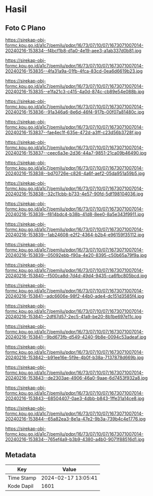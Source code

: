 # Hasil

## Foto C Plano

https://sirekap-obj-formc.kpu.go.id/a1c7/pemilu/pdpr/16/73/07/10/07/1673071007014-20240216-153834--f4bcf1b8-d1a0-4e19-aee3-a1ab337d0b81.jpg

https://sirekap-obj-formc.kpu.go.id/a1c7/pemilu/pdpr/16/73/07/10/07/1673071007014-20240216-153835--4fa31a9a-01fb-4fca-83cd-0ea6d6619b23.jpg

https://sirekap-obj-formc.kpu.go.id/a1c7/pemilu/pdpr/16/73/07/10/07/1673071007014-20240216-153835--e1fa21c3-c415-4a0d-874c-cb89e54e088b.jpg

https://sirekap-obj-formc.kpu.go.id/a1c7/pemilu/pdpr/16/73/07/10/07/1673071007014-20240216-153836--91a346a6-8e6d-46f4-917b-00f07a81480c.jpg

https://sirekap-obj-formc.kpu.go.id/a1c7/pemilu/pdpr/16/73/07/10/07/1673071007014-20240216-153837--fae4ec1f-635e-472d-a3ff-c23d56b3728f.jpg

https://sirekap-obj-formc.kpu.go.id/a1c7/pemilu/pdpr/16/73/07/10/07/1673071007014-20240216-153837--ceec6a3e-2d36-44a7-9851-21ca09b46490.jpg

https://sirekap-obj-formc.kpu.go.id/a1c7/pemilu/pdpr/16/73/07/10/07/1673071007014-20240216-153838--bd70726e-c826-4a6f-aef2-05da951a59b5.jpg

https://sirekap-obj-formc.kpu.go.id/a1c7/pemilu/pdpr/16/73/07/10/07/1673071007014-20240216-153838--32c11cbb-b733-4e57-90fd-5df198104036.jpg

https://sirekap-obj-formc.kpu.go.id/a1c7/pemilu/pdpr/16/73/07/10/07/1673071007014-20240216-153839--f814bdc4-b38b-41d8-8ee0-8a5e343f9911.jpg

https://sirekap-obj-formc.kpu.go.id/a1c7/pemilu/pdpr/16/73/07/10/07/1673071007014-20240216-153839--1ab24608-e2f2-4364-b2b4-e96159f35112.jpg

https://sirekap-obj-formc.kpu.go.id/a1c7/pemilu/pdpr/16/73/07/10/07/1673071007014-20240216-153839--05092ebb-f90a-4e20-8395-c50b65a79f9a.jpg

https://sirekap-obj-formc.kpu.go.id/a1c7/pemilu/pdpr/16/73/07/10/07/1673071007014-20240216-153840--f500ca8d-7d4d-49d4-9435-ca6fbc805bcd.jpg

https://sirekap-obj-formc.kpu.go.id/a1c7/pemilu/pdpr/16/73/07/10/07/1673071007014-20240216-153841--adc6606e-98f2-44b0-ade4-dc151d3585f4.jpg

https://sirekap-obj-formc.kpu.go.id/a1c7/pemilu/pdpr/16/73/07/10/07/1673071007014-20240216-153841--2df67d57-2ec5-41a9-be20-8b1be697e11c.jpg

https://sirekap-obj-formc.kpu.go.id/a1c7/pemilu/pdpr/16/73/07/10/07/1673071007014-20240216-153841--9bd673fb-d549-4240-9b8e-0094c53adeaf.jpg

https://sirekap-obj-formc.kpu.go.id/a1c7/pemilu/pdpr/16/73/07/10/07/1673071007014-20240216-153842--b91ee16e-5f9e-4b0f-b38a-7137878d669b.jpg

https://sirekap-obj-formc.kpu.go.id/a1c7/pemilu/pdpr/16/73/07/10/07/1673071007014-20240216-153843--de2303ae-4906-46a0-9aae-6d7453f932a8.jpg

https://sirekap-obj-formc.kpu.go.id/a1c7/pemilu/pdpr/16/73/07/10/07/1673071007014-20240216-153843--68504407-0ae3-4dbb-b843-1ffe31a14ce8.jpg

https://sirekap-obj-formc.kpu.go.id/a1c7/pemilu/pdpr/16/73/07/10/07/1673071007014-20240216-153844--65a82ea3-8e1a-47e2-9b3a-739b4c4e1776.jpg

https://sirekap-obj-formc.kpu.go.id/a1c7/pemilu/pdpr/16/73/07/10/07/1673071007014-20240216-153834--765ef4a9-b3b9-4380-a4b0-9071f88516d1.jpg


## Metadata

| Key        | Value               |
| ---------- | ------------------- |
| Time Stamp | 2024-02-17 13:05:41 |
| Kode Dapil | 1601                |



